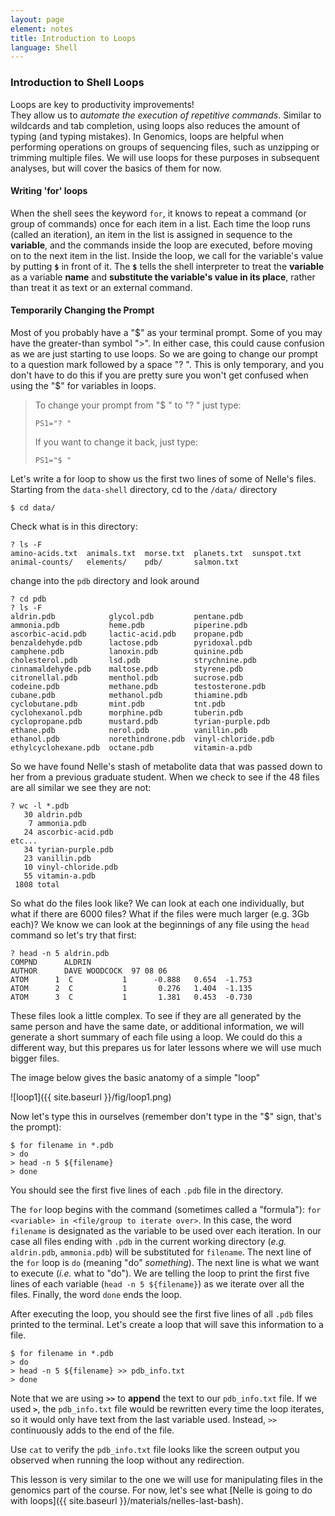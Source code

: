 ```yaml
---
layout: page
element: notes
title: Introduction to Loops
language: Shell
---
```


### Introduction to Shell Loops

Loops are key to productivity improvements!  
They allow us to *automate the execution of repetitive commands*. 
Similar to wildcards and tab completion, using loops also reduces 
the amount of typing (and typing mistakes). 
In Genomics, loops are helpful when performing operations on groups of sequencing 
files, such as unzipping or trimming multiple
files. We will use loops for these purposes in subsequent analyses, but 
will cover the basics of them for now.

#### Writing 'for' loops

When the shell sees the keyword `for`, it knows to repeat a command 
(or group of commands) once for each item in a list. 
Each time the loop runs (called an iteration), an item in the list 
is assigned in sequence to the **variable**, and 
the commands inside the loop are executed, before moving on to the 
next item in the list. Inside the loop, we call for 
the variable's value by putting **`$`** in front of it. The **`$`** 
tells the shell interpreter to treat the **variable**
as a variable **name** and **substitute the variable's value in its place**, 
rather than treat it as text or an external command.

#### Temporarily Changing the Prompt

Most of you probably have a "$" as your terminal prompt. Some of you 
may have the greater-than symbol ">". In either case, this could cause 
confusion as we are just starting to use loops. So we are going to 
change our prompt to a question mark followed by a space "? ". This is 
only temporary, and you 
don't have to do this if you are pretty sure you won't get confused
when using the "$" for variables in loops.

> To change your prompt from "$ " to "? " just type:
> 
> `PS1="? "`
> 
> If you want to change it back, just type:
> 
> `PS1="$ "`

Let's write a for loop to show us the first two lines of some of Nelle's files. 
Starting from the `data-shell` directory, cd to the `/data/` directory

`$ cd data/`

Check what is in this directory:
```
? ls -F
amino-acids.txt  animals.txt  morse.txt  planets.txt  sunspot.txt
animal-counts/   elements/    pdb/       salmon.txt
```
change into the `pdb` directory and look around

```
? cd pdb
? ls -F
aldrin.pdb            glycol.pdb         pentane.pdb
ammonia.pdb           heme.pdb           piperine.pdb
ascorbic-acid.pdb     lactic-acid.pdb    propane.pdb
benzaldehyde.pdb      lactose.pdb        pyridoxal.pdb
camphene.pdb          lanoxin.pdb        quinine.pdb
cholesterol.pdb       lsd.pdb            strychnine.pdb
cinnamaldehyde.pdb    maltose.pdb        styrene.pdb
citronellal.pdb       menthol.pdb        sucrose.pdb
codeine.pdb           methane.pdb        testosterone.pdb
cubane.pdb            methanol.pdb       thiamine.pdb
cyclobutane.pdb       mint.pdb           tnt.pdb
cyclohexanol.pdb      morphine.pdb       tuberin.pdb
cyclopropane.pdb      mustard.pdb        tyrian-purple.pdb
ethane.pdb            nerol.pdb          vanillin.pdb
ethanol.pdb           norethindrone.pdb  vinyl-chloride.pdb
ethylcyclohexane.pdb  octane.pdb         vitamin-a.pdb
```
So we have found Nelle's stash of metabolite data that was passed down to her from 
a previous graduate student. When we check to see if the 48 files are all 
similar we see they are not:

```
? wc -l *.pdb
   30 aldrin.pdb
    7 ammonia.pdb
   24 ascorbic-acid.pdb
etc...
   34 tyrian-purple.pdb
   23 vanillin.pdb
   10 vinyl-chloride.pdb
   55 vitamin-a.pdb
 1808 total
```
So what do the files look like? We can look at each one individually, but what if there are 6000
files? What if the files were much larger (e.g. 3Gb each)? We know we can look at the beginnings of any file using the `head` command so let's try that first:

```
? head -n 5 aldrin.pdb
COMPND      ALDRIN
AUTHOR      DAVE WOODCOCK  97 08 06
ATOM      1  C           1      -0.888   0.654  -1.753
ATOM      2  C           1       0.276   1.404  -1.135
ATOM      3  C           1       1.381   0.453  -0.730
```
These files look a little complex. To see if they are all generated by the same person
and have the same date, or additional information, we will generate a short summary 
of each file using a loop. We could do this 
a different way, but this prepares us for later lessons where we will use much bigger files.  

The image below gives the basic anatomy of a simple "loop"

![loop1]({{ site.baseurl }}/fig/loop1.png)

Now let's type this in ourselves (remember don't type in the "$" sign, that's the prompt):

```
$ for filename in *.pdb
> do
> head -n 5 ${filename}
> done
```

You should see the first five lines of each `.pdb` file in the directory. 

The `for` loop begins with the command (sometimes called a "formula"): 
`for <variable> in <file/group to iterate over>`. 
In this case, the word `filename` is designated 
as the variable to be used over each iteration. In our case all 
files ending with `.pdb` in the current working directory (*e.g.* `aldrin.pdb`, `ammonia.pdb`) 
will be substituted for `filename`.  The next line of the `for` loop is `do` 
(meaning "do" *something*). The next line is what we want to execute (*i.e.* what to "do"). 
We are telling the loop to print the first 
five lines of each variable (`head -n 5 ${filename}`) as we iterate over all the files. 
Finally, the word `done` ends the loop.

After executing the loop, you should see the first five lines of all `.pdb` files printed 
to the terminal. Let's create a loop that 
will save this information to a file.

~~~
$ for filename in *.pdb
> do
> head -n 5 ${filename} >> pdb_info.txt
> done
~~~

Note that we are using **`>>`** to **append** the text to our `pdb_info.txt` file. 
If we used **`>`**, the `pdb_info.txt` file would be rewritten
every time the loop iterates, so it would only have text from the last 
variable used. Instead, `>>` continuously adds to the end of the file.

Use `cat` to verify the `pdb_info.txt` file looks like the screen output 
you observed when running the loop without any redirection. 

This lesson is very similar to the one we will use for manipulating files in 
the genomics part of the course. For now, let's see what [Nelle 
is going to do with loops]({{ site.baseurl }}/materials/nelles-last-bash).